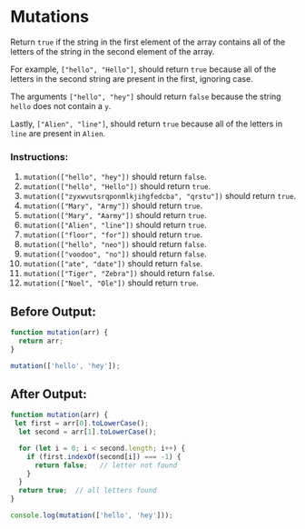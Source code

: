 # Mutations

Return `true` if the string in the first element of the array contains all of the letters of the string in the second element of the array.

For example, `["hello", "Hello"]`, should return `true` because all of the letters in the second string are present in the first, ignoring case.

The arguments `["hello", "hey"]` should return `false` because the string `hello` does not contain a `y`.

Lastly, `["Alien", "line"]`, should return `true` because all of the letters in `line` are present in `Alien`.

### Instructions:
1. `mutation(["hello", "hey"])` should return `false`.
2. `mutation(["hello", "Hello"])` should return `true`.
3. `mutation(["zyxwvutsrqponmlkjihgfedcba", "qrstu"])` should return `true`.
4. `mutation(["Mary", "Army"])` should return `true`.
5. `mutation(["Mary", "Aarmy"])` should return `true`.
6. `mutation(["Alien", "line"])` should return `true`.
7. `mutation(["floor", "for"])` should return `true`.
8. `mutation(["hello", "neo"])` should return `false`.
9. `mutation(["voodoo", "no"])` should return `false`.
10. `mutation(["ate", "date"])` should return `false`.
11. `mutation(["Tiger", "Zebra"])` should return `false`.
12. `mutation(["Noel", "Ole"])` should return `true`.

## Before Output:
```javascript
function mutation(arr) {
  return arr;
}

mutation(['hello', 'hey']);
```

## After Output:
```javascript
function mutation(arr) {
 let first = arr[0].toLowerCase();
  let second = arr[1].toLowerCase();

  for (let i = 0; i < second.length; i++) {
    if (first.indexOf(second[i]) === -1) {
      return false;   // letter not found
    }
  }
  return true;  // all letters found
}

console.log(mutation(['hello', 'hey']));
```